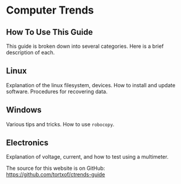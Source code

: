 # Computer Trends

## How To Use This Guide

This guide is broken down into several categories. Here is a brief description
of each.

## Linux

Explanation of the linux filesystem, devices. How to install and update
software. Procedures for recovering data.

## Windows

Various tips and tricks. How to use `robocopy`.

## Electronics

Explanation of voltage, current, and how to test using a multimeter.

The source for this website is on GitHub:
<https://github.com/tortxof/ctrends-guide>
